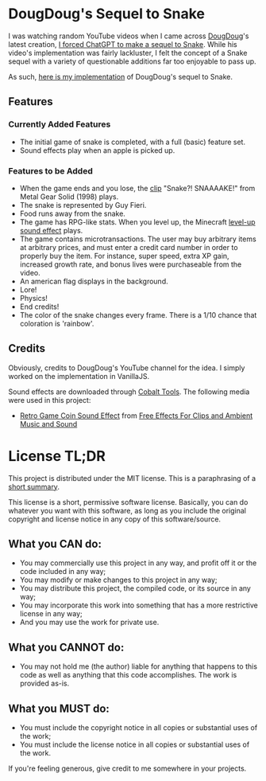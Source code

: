 # DougDoug's Sequel to Snake

I was watching random YouTube videos when I came across
[DougDoug](https://www.youtube.com/@DougDoug)'s latest creation,
[I forced ChatGPT to make a sequel to Snake](https://www.youtube.com/watch?v=YnN6eBamwj4).
While his video's implementation was fairly lackluster, I felt the concept of a
Snake sequel with a variety of questionable additions far too enjoyable to pass
up.

As such, [here is my implementation](https://sharmavins23.github.io/doug-snake/)
of DougDoug's sequel to Snake.

## Features

### Currently Added Features

-   The initial game of snake is completed, with a full (basic) feature set.
-   Sound effects play when an apple is picked up.

### Features to be Added

-   When the game ends and you lose, the
    [clip](https://www.youtube.com/watch?v=MS8OawQegYE) "Snake?! SNAAAAKE!" from
    Metal Gear Solid (1998) plays.
-   The snake is represented by Guy Fieri.
-   Food runs away from the snake.
-   The game has RPG-like stats. When you level up, the Minecraft
    [level-up sound effect](https://www.youtube.com/watch?v=u-LZWxCYcKM) plays.
-   The game contains microtransactions. The user may buy arbitrary items at
    arbitrary prices, and must enter a credit card number in order to properly
    buy the item. For instance, super speed, extra XP gain, increased growth
    rate, and bonus lives were purchaseable from the video.
-   An american flag displays in the background.
-   Lore!
-   Physics!
-   End credits!
-   The color of the snake changes every frame. There is a 1/10 chance that
    coloration is 'rainbow'.

## Credits

Obviously, credits to DougDoug's YouTube channel for the idea. I simply worked
on the implementation in VanillaJS.

Sound effects are downloaded through [Cobalt Tools](https://cobalt.tools/). The
following media were used in this project:

-   [Retro Game Coin Sound Effect](https://www.youtube.com/watch?v=88Icb7OKexU)
    from
    [Free Effects For Clips and Ambient Music and Sound](https://www.youtube.com/@FreeEffectsandAmbientMusic)

# License TL;DR

This project is distributed under the MIT license. This is a paraphrasing of a
[short summary](https://tldrlegal.com/license/mit-license).

This license is a short, permissive software license. Basically, you can do
whatever you want with this software, as long as you include the original
copyright and license notice in any copy of this software/source.

## What you CAN do:

-   You may commercially use this project in any way, and profit off it or the
    code included in any way;
-   You may modify or make changes to this project in any way;
-   You may distribute this project, the compiled code, or its source in any
    way;
-   You may incorporate this work into something that has a more restrictive
    license in any way;
-   And you may use the work for private use.

## What you CANNOT do:

-   You may not hold me (the author) liable for anything that happens to this
    code as well as anything that this code accomplishes. The work is provided
    as-is.

## What you MUST do:

-   You must include the copyright notice in all copies or substantial uses of
    the work;
-   You must include the license notice in all copies or substantial uses of the
    work.

If you're feeling generous, give credit to me somewhere in your projects.
